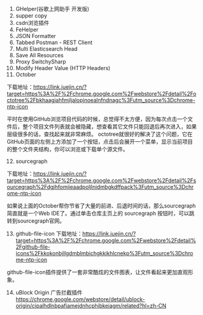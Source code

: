 1. GHelper(谷歌上网助手 开发版)
2. supper copy
3. csdn浏览插件
4. FeHelper
5. JSON Formatter
6. Tabbed Postman - REST Client
7. Multi Elasticsearch Head
8. Save All Resources
9. Proxy SwitchySharp
10. Modify Header Value (HTTP Headers)
11. October

下载地址：https://link.juejin.cn/?target=https%3A%2F%2Fchrome.google.com%2Fwebstore%2Fdetail%2Foctotree%2Fbkhaagjahfmjljalopjnoealnfndnagc%3Futm_source%3Dchrome-ntp-icon

平时在使用GitHub浏览项目代码的时候，总觉得不太方便，因为每次点击一个文件后，整个项目文件列表就会被隐藏，想查看其它文件只能回退后再次进入，如果层级很多的话，查找起来就非常麻烦。
octotree就很好的解决了这个问题，它在GitHub页面的左侧上方添加了一个按钮，点击后会展开一个菜单，显示当前项目的整个文件夹结构，你可以浏览或下载单个源文件。

12. sourcegraph

下载地址：https://link.juejin.cn/?target=https%3A%2F%2Fchrome.google.com%2Fwebstore%2Fdetail%2Fsourcegraph%2Fdgjhfomjieaadpoljlnidmbgkdffpack%3Futm_source%3Dchrome-ntp-icon

如果说上面的October帮你节省了大量的前进、后退时间的话，那么sourcegraph简直就是一个Web IDE了。通过单击仓库主页上的 sourcegraph 按钮时，可以跳转到sourcegraph官网。

13. github-file-icon
下载地址：https://link.juejin.cn/?target=https%3A%2F%2Fchrome.google.com%2Fwebstore%2Fdetail%2Fgithub-file-icons%2Fkkokonbjllgdmblmbichgkkikhlcnekp%3Futm_source%3Dchrome-ntp-icon

github-file-icon插件提供了一套非常酷炫的文件图表，让文件看起来更加直观形象。


14. uBlock Origin 广告拦截插件
https://chrome.google.com/webstore/detail/ublock-origin/cjpalhdlnbpafiamejdnhcphjbkeiagm/related?hl=zh-CN
